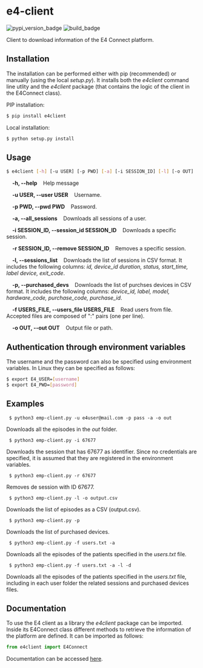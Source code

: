 # e4-client
![pypi_version_badge](https://img.shields.io/pypi/v/e4client.svg) ![build_badge](https://readthedocs.org/projects/e4-client/badge/?version=latest) 

Client to download information of the E4 Connect platform.

## Installation
The installation can be performed either with pip (recommended) or manually (using the local _setup.py_). It installs both the _e4client_ command line utlity and the _e4client_ package (that contains the logic of the client in the E4Connect class).

PIP installation:

```sh 
$ pip install e4client
```

Local installation:

```sh 
$ python setup.py install
```

## Usage

```sh 
$ e4client [-h] [-u USER] [-p PWD] [-a] [-i SESSION_ID] [-l] [-o OUT]
```

&nbsp;&nbsp;&nbsp;&nbsp;**-h, --help**&nbsp;&nbsp;&nbsp;&nbsp;Help message

&nbsp;&nbsp;&nbsp;&nbsp;**-u USER, --user USER**&nbsp;&nbsp;&nbsp;&nbsp;Username.

&nbsp;&nbsp;&nbsp;&nbsp;**-p PWD, --pwd PWD**&nbsp;&nbsp;&nbsp;&nbsp;Password.

&nbsp;&nbsp;&nbsp;&nbsp;**-a, --all_sessions**&nbsp;&nbsp;&nbsp;&nbsp;Downloads all sessions of a user.

&nbsp;&nbsp;&nbsp;&nbsp;**-i SESSION_ID, --session_id SESSION_ID**&nbsp;&nbsp;&nbsp;&nbsp;Downloads a specific session.

&nbsp;&nbsp;&nbsp;&nbsp;**-r SESSION_ID, --remove SESSION_ID**&nbsp;&nbsp;&nbsp;&nbsp;Removes a specific session.

&nbsp;&nbsp;&nbsp;&nbsp;**-l, --sessions_list**&nbsp;&nbsp;&nbsp;&nbsp;Downloads the list of sessions in CSV format. It includes the following columns: _id, device_id	duration, status, start_time, label	device, exit_code_.

&nbsp;&nbsp;&nbsp;&nbsp;**-p, --purchased_devs**&nbsp;&nbsp;&nbsp;&nbsp;Downloads the list of purchses devices in CSV format. It includes the following columns: _device_id, label, model, hardware_code, purchase_code, purchase_id_.

&nbsp;&nbsp;&nbsp;&nbsp;**-f USERS_FILE, --users_file USERS_FILE**&nbsp;&nbsp;&nbsp;&nbsp;Read users from file. Accepted files are composed of "<user>:<pwd>" pairs (one per line).
  
&nbsp;&nbsp;&nbsp;&nbsp;**-o OUT, --out OUT**&nbsp;&nbsp;&nbsp;&nbsp;Output file or path.

## Authentication through environment variables
The username and the password can also be specified using environment variables. In Linux they can be specified as follows:

```sh
$ export E4_USER=[username]
$ export E4_PWD=[password]
```

## Examples
` $ python3 emp-client.py -u e4user@mail.com -p pass -a -o out`

Downloads all the episodes in the _out_ folder.

` $ python3 emp-client.py -i 67677`

Downloads the session that has 67677 as identifier. Since no credentials are specified, it is assumed that they are registered in the environment variables.

` $ python3 emp-client.py -r 67677`

Removes de session with ID 67677.

` $ python3 emp-client.py -l -o output.csv`

Downloads the list of episodes as a CSV (output.csv). 

` $ python3 emp-client.py -p`

Downloads the list of purchased devices. 

` $ python3 emp-client.py -f users.txt -a`

Downloads all the episodes of the patients specified in the *users.txt* file.

` $ python3 emp-client.py -f users.txt -a -l -d`

Downloads all the episodes of the patients specified in the *users.txt* file, including in each user folder the related sessions and purchased devices files.

## Documentation
To use the E4 client as a library the _e4client_ package can be imported. Inside its E4Connect class different methods to retrieve the information of the platform are defined. It can be imported as follows:

```python
from e4client import E4Connect
```

Documentation can be accessed [here](http://e4-client.readthedocs.io/).
